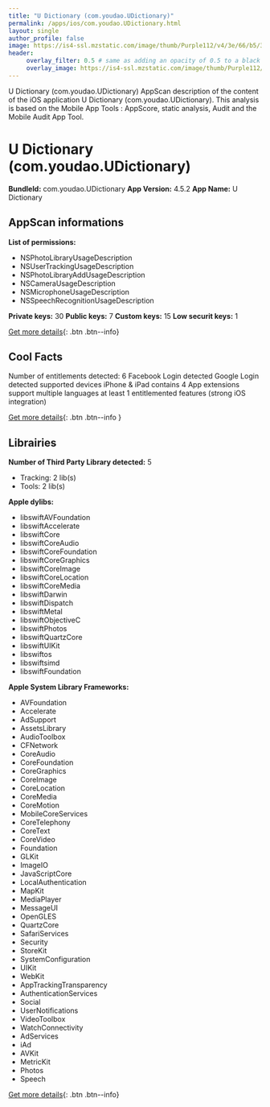 ```yaml
---
title: "U Dictionary (com.youdao.UDictionary)"
permalink: /apps/ios/com.youdao.UDictionary.html
layout: single
author_profile: false
image: https://is4-ssl.mzstatic.com/image/thumb/Purple112/v4/3e/66/b5/3e66b515-4117-403a-97d9-d72e3b41ed43/AppIcon-0-0-1x_U007emarketing-0-0-0-7-0-0-sRGB-0-0-0-GLES2_U002c0-512MB-85-220-0-0.png/512x512bb.jpg
header: 
     overlay_filter: 0.5 # same as adding an opacity of 0.5 to a black background
     overlay_image: https://is4-ssl.mzstatic.com/image/thumb/Purple112/v4/3e/66/b5/3e66b515-4117-403a-97d9-d72e3b41ed43/AppIcon-0-0-1x_U007emarketing-0-0-0-7-0-0-sRGB-0-0-0-GLES2_U002c0-512MB-85-220-0-0.png/512x512bb.jpg
---
```

U Dictionary (com.youdao.UDictionary) AppScan description of the content of the iOS application U Dictionary (com.youdao.UDictionary). This analysis is based on the Mobile App Tools : AppScore, static analysis, Audit and the Mobile Audit App Tool.

# U Dictionary (com.youdao.UDictionary)

**BundleId:** com.youdao.UDictionary
**App Version:** 4.5.2
**App Name:** U Dictionary


## AppScan informations 

**List of permissions:** 
- NSPhotoLibraryUsageDescription
- NSUserTrackingUsageDescription
- NSPhotoLibraryAddUsageDescription
- NSCameraUsageDescription
- NSMicrophoneUsageDescription
- NSSpeechRecognitionUsageDescription
  
  
**Private keys:** 30
**Public keys:** 7
**Custom keys:** 15
**Low securit keys:** 1
  
[Get more details](/pricing.html){: .btn .btn--info}

## Cool Facts

Number of entitlements detected: 6
Facebook Login detected
Google Login detected
supported devices iPhone & iPad
contains 4 App extensions
support multiple languages
at least 1 entitlemented features (strong iOS integration)
  
[Get more details](/pricing.html){: .btn .btn--info }

## Librairies 
**Number of Third Party Library detected:** 5
- Tracking: 2 lib(s)
- Tools: 2 lib(s)


**Apple dylibs:**
- libswiftAVFoundation
- libswiftAccelerate
- libswiftCore
- libswiftCoreAudio
- libswiftCoreFoundation
- libswiftCoreGraphics
- libswiftCoreImage
- libswiftCoreLocation
- libswiftCoreMedia
- libswiftDarwin
- libswiftDispatch
- libswiftMetal
- libswiftObjectiveC
- libswiftPhotos
- libswiftQuartzCore
- libswiftUIKit
- libswiftos
- libswiftsimd
- libswiftFoundation


**Apple System Library Frameworks:**
- AVFoundation
- Accelerate
- AdSupport
- AssetsLibrary
- AudioToolbox
- CFNetwork
- CoreAudio
- CoreFoundation
- CoreGraphics
- CoreImage
- CoreLocation
- CoreMedia
- CoreMotion
- MobileCoreServices
- CoreTelephony
- CoreText
- CoreVideo
- Foundation
- GLKit
- ImageIO
- JavaScriptCore
- LocalAuthentication
- MapKit
- MediaPlayer
- MessageUI
- OpenGLES
- QuartzCore
- SafariServices
- Security
- StoreKit
- SystemConfiguration
- UIKit
- WebKit
- AppTrackingTransparency
- AuthenticationServices
- Social
- UserNotifications
- VideoToolbox
- WatchConnectivity
- AdServices
- iAd
- AVKit
- MetricKit
- Photos
- Speech


  
[Get more details](/pricing.html){: .btn .btn--info}

